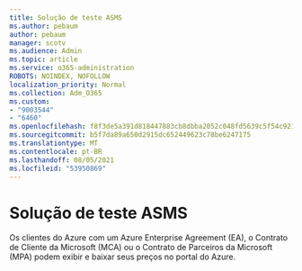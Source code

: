 ```yaml
---
title: Solução de teste ASMS
ms.author: pebaum
author: pebaum
manager: scotv
ms.audience: Admin
ms.topic: article
ms.service: o365-administration
ROBOTS: NOINDEX, NOFOLLOW
localization_priority: Normal
ms.collection: Adm_O365
ms.custom:
- "9003544"
- "6460"
ms.openlocfilehash: f8f3de5a391d818447883cb8dbba2052c048fd5639c5f54c921ef5247dc6d6a1
ms.sourcegitcommit: b5f7da89a650d2915dc652449623c78be6247175
ms.translationtype: MT
ms.contentlocale: pt-BR
ms.lasthandoff: 08/05/2021
ms.locfileid: "53950869"
---
```

# <a name="asms-test-solution"></a>Solução de teste ASMS

Os clientes do Azure com um Azure Enterprise Agreement (EA), o Contrato de Cliente da Microsoft (MCA) ou o Contrato de Parceiros da Microsoft (MPA) podem exibir e baixar seus preços no portal do Azure.
